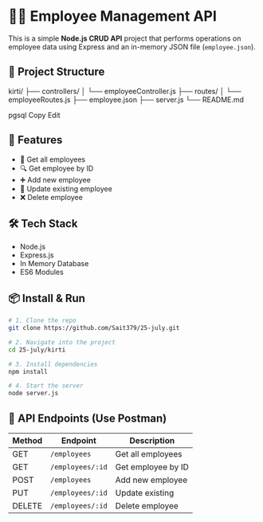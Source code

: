 # 👩‍💼 Employee Management API

This is a simple **Node.js CRUD API** project that performs operations on employee data using Express and an in-memory JSON file (`employee.json`).

## 📁 Project Structure

kirti/
├── controllers/
│ └── employeeController.js
├── routes/
│ └── employeeRoutes.js
├── employee.json
├── server.js
└── README.md

pgsql
Copy
Edit

## 🚀 Features

- 📖 Get all employees
- 🔍 Get employee by ID
- ➕ Add new employee
- 📝 Update existing employee
- ❌ Delete employee

## 🛠️ Tech Stack

- Node.js
- Express.js
- In Memory Database
- ES6 Modules

## 📦 Install & Run

```bash
# 1. Clone the repo
git clone https://github.com/Sait379/25-july.git

# 2. Navigate into the project
cd 25-july/kirti

# 3. Install dependencies
npm install

# 4. Start the server
node server.js

```
## 🧪 API Endpoints (Use Postman)

| Method | Endpoint         | Description         |
|--------|------------------|---------------------|
| GET    | `/employees`     | Get all employees   |
| GET    | `/employees/:id` | Get employee by ID  |
| POST   | `/employees`     | Add new employee    |
| PUT    | `/employees/:id` | Update existing     |
| DELETE | `/employees/:id` | Delete employee     |
